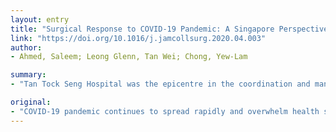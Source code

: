 ```yaml
---
layout: entry
title: "Surgical Response to COVID-19 Pandemic: A Singapore Perspective"
link: "https://doi.org/10.1016/j.jamcollsurg.2020.04.003"
author:
- Ahmed, Saleem; Leong Glenn, Tan Wei; Chong, Yew-Lam

summary:
- "Tan Tock Seng Hospital was the epicentre in the coordination and management of the Severe Acute Respiratory Syndrome outbreak in 2003. The pandemic continues to spread rapidly and overwhelm health systems around the world. In dealing with COVID-19, surgeons and surgical teams face unique challenges to daily operations. We hope to share our experience from the perspective of the Division of Surgery. To help others during this global crisis, we hope that it may benefit others during the global crisis. As a result, the National Centre for Infectious Diseases is taking the lead in Singapore's efforts to manage the outbreak.."

original:
- "COVID-19 pandemic continues to spread rapidly and overwhelm health systems around the world. Tan Tock Seng Hospital was the epicentre in the coordination and management of the Severe Acute Respiratory Syndrome outbreak in 2003. Now, together with the National Centre for Infectious Diseases, Tan Tock Seng Hospital is taking the lead in Singapore's efforts to navigate this pandemic. In dealing with COVID-19, given the scale of the pandemic, surgeons and surgical teams all around the world face unique challenges to daily operations, having to fulfil alternate non-surgical roles while reducing attrition. We hope to share our experience from the perspective of the Division of Surgery, Tan Tock Seng Hospital on our actions in responding to this challenge, in the hope that it may benefit others during this global crisis."
---
```


